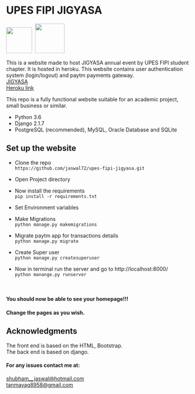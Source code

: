 # UPES FIPI JIGYASA
<img src="https://www.fipi.org.in/employees_data/images/fipi.png" height="70">&nbsp;&nbsp;<img src="https://github.com/jaswal72/upes-fipi-jigyasa/blob/master/static/images/jigyasa.png" height="80">  


This is a website made to host JIGYASA annual event by UPES FIPI student chapter. It is hosted in heroku. This website contains user authentication system (login/logout) and paytm payments gateway.  
[JIGYASA](https://www.upesjigyasa.com/)  
[Heroku link](https://upesjigyasa.herokuapp.com/)  

This repo is a fully functional website suitable for an academic project, small business or similar.  
* Python 3.6  
* Django 2.1.7  
* PostgreSQL (recommended), MySQL, Oracle Database and SQLite  

## Set up the website
* Clone the repo  
`https://github.com/jaswal72/upes-fipi-jigyasa.git`

* Open Project directory  
* Now install the requirements  
`pip install -r requirements.txt`

* Set Environment variables
* Make Migrations  
`python manage.py makemigrations`

* Migrate paytm app for transactions details  
`python manage.py migrate`

* Create Super user  
`python manage.py createsuperuser`

* Now in terminal run the server and go to http://localhost:8000/  
`python manange.py runserver`
<br>

#### You should now be able to see your homepage!!!  
#### Change the pages as you wish.

## Acknowledgments

The front end is based on the HTML, Bootstrap.  
The back end is based on django.

#### For any issues contact me at:
shubham__jaswal@hotmail.com  
tanmayag8958@gmail.com
